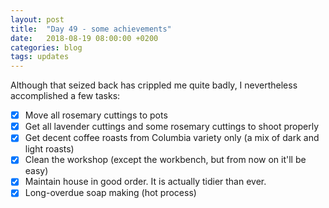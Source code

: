 ```yaml
---
layout: post
title:  "Day 49 - some achievements"
date:   2018-08-19 08:00:00 +0200
categories: blog
tags: updates
---
```


Although that seized back has crippled me quite badly, I nevertheless accomplished a few tasks:
- [x] Move all rosemary cuttings to pots
- [x] Get all lavender cuttings and some rosemary cuttings to shoot properly
- [x] Get decent coffee roasts from Columbia variety only (a mix of dark and light roasts)
- [x] Clean the workshop (except the workbench, but from now on it'll be easy)
- [x] Maintain house in good order. It is actually tidier than ever.
- [x] Long-overdue soap making (hot process)

